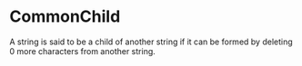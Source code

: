 # CommonChild
A string is said to be a child of another string if it can be formed by deleting 0 more characters from another string.
